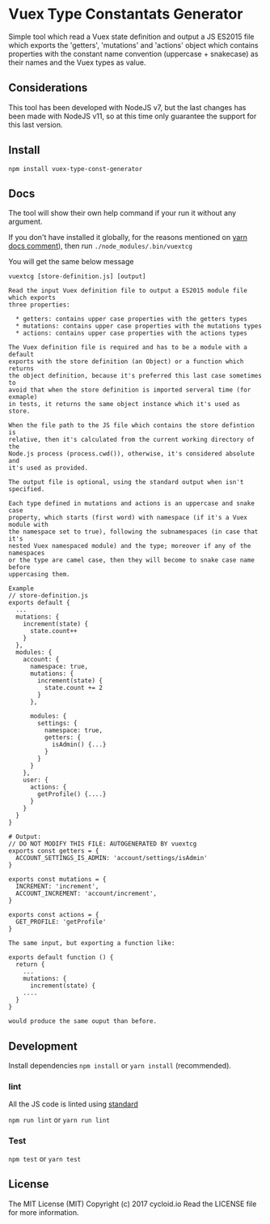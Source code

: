 Vuex Type Constantats Generator
===============================

Simple tool which read a Vuex state definition and output a JS ES2015 file which exports the 'getters', 'mutations' and 'actions' object which contains properties with the constant name convention (uppercase + snakecase) as their names and the Vuex types as value.

## Considerations

This tool has been developed with NodeJS v7, but the last changes has been made with NodeJS v11, so at this time only guarantee the support for this last version.

## Install

`npm install vuex-type-const-generator`

## Docs

The tool will show their own help command if your run it without any argument.

If you don't have installed it globally, for the reasons mentioned on [yarn docs comment](https://yarnpkg.com/en/docs/cli/add#toc-caveats)), then run `./node_modules/.bin/vuextcg`

You will get the same below message

```
vuextcg [store-definition.js] [output]

Read the input Vuex definition file to output a ES2015 module file which exports
three properties:

  * getters: contains upper case properties with the getters types
  * mutations: contains upper case properties with the mutations types
  * actions: contains upper case properties with the actions types

The Vuex definition file is required and has to be a module with a default
exports with the store definition (an Object) or a function which returns
the object definition, because it's preferred this last case sometimes to
avoid that when the store definition is imported serveral time (for exmaple)
in tests, it returns the same object instance which it's used as store.

When the file path to the JS file which contains the store defintion is
relative, then it's calculated from the current working directory of the
Node.js process (process.cwd()), otherwise, it's considered absolute and
it's used as provided.

The output file is optional, using the standard output when isn't specified.

Each type defined in mutations and actions is an uppercase and snake case
property, which starts (first word) with namespace (if it's a Vuex module with
the namespace set to true), following the subnamespaces (in case that it's
nested Vuex namespaced module) and the type; moreover if any of the namespaces
or the type are camel case, then they will become to snake case name before
uppercasing them.

Example
// store-definition.js
exports default {
  ...
  mutations: {
    increment(state) {
      state.count++
    }
  },
  modules: {
    account: {
      namespace: true,
      mutations: {
        increment(state) {
          state.count += 2
        }
      },

      modules: {
        settings: {
          namespace: true,
          getters: {
            isAdmin() {...}
          }
        }
      }
    },
    user: {
      actions: {
        getProfile() {....}
      }
    }
  }
}

# Output:
// DO NOT MODIFY THIS FILE: AUTOGENERATED BY vuextcg
exports const getters = {
  ACCOUNT_SETTINGS_IS_ADMIN: 'account/settings/isAdmin'
}

exports const mutations = {
  INCREMENT: 'increment',
  ACCOUNT_INCREMENT: 'account/increment',
}

exports const actions = {
  GET_PROFILE: 'getProfile'
}

The same input, but exporting a function like:

exports default function () {
  return {
    ...
    mutations: {
      increment(state) {
    ....
  }
}

would produce the same ouput than before.
```

## Development

Install dependencies `npm install` or `yarn install` (recommended).

### lint
All the JS code is linted using [standard](https://github.com/feross/standard)

`npm run lint` or `yarn run lint`

### Test

`npm test` or `yarn test`

## License

The MIT License (MIT)
Copyright (c) 2017 cycloid.io
Read the LICENSE file for more information.

